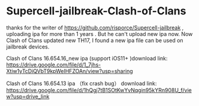 # Supercell-jailbreak-Clash-of-Clans

thanks for the writer of https://github.com/risporce/Supercell-jailbreak , uploading ipa for more than 1 years . But he can't upload new ipa now. Now Clash of Clans updated new TH17, I found a new ipa file can be used on jailbreak devices.


Clash of Clans 16.654.16_new ipa  (support iOS11+ )download link: https://drive.google.com/file/d/1_7jhs-Xtiw1yTcDiQVbT9kpWeIHFZOAn/view?usp=sharing

Clash of Clans 16.654.13 ipa （fix crash bug） download link: https://drive.google.com/file/d/1hQgj7tB1SOtKwYvNqgin95kYRn908U_f/view?usp=drive_link

